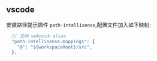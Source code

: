 ## vscode

安装路径提示插件 `path-intellisense`,配置文件加入如下映射:

```js
  // 支持 webpack alias
  "path-intellisense.mappings": {
    "@": "${workspaceRoot}/src",
  },
```
